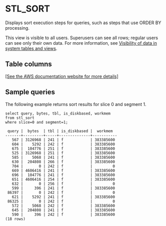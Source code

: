 # STL\_SORT<a name="r_STL_SORT"></a>

Displays sort execution steps for queries, such as steps that use ORDER BY processing\.

This view is visible to all users\. Superusers can see all rows; regular users can see only their own data\. For more information, see [Visibility of data in system tables and views](c_visibility-of-data.md)\.

## Table columns<a name="r_STL_SORT-table-columns"></a>

[\[See the AWS documentation website for more details\]](http://docs.aws.amazon.com/redshift/latest/dg/r_STL_SORT.html)

## Sample queries<a name="r_STL_SORT-sample-queries"></a>

The following example returns sort results for slice 0 and segment 1\. 

```
select query, bytes, tbl, is_diskbased, workmem
from stl_sort
where slice=0 and segment=1;
```

```
 query |  bytes  | tbl | is_diskbased |  workmem
-------+---------+-----+--------------+-----------
   567 | 3126968 | 241 | f            | 383385600
   604 |    5292 | 242 | f            | 383385600
   675 |  104776 | 251 | f            | 383385600
   525 | 3126968 | 251 | f            | 383385600
   585 |    5068 | 241 | f            | 383385600
   630 |  204808 | 266 | f            | 383385600
   704 |       0 | 242 | f            |         0
   669 | 4606416 | 241 | f            | 383385600
   696 |  104776 | 241 | f            | 383385600
   651 | 4606416 | 254 | f            | 383385600
   632 |       0 | 256 | f            |         0
   599 |     396 | 241 | f            | 383385600
 86397 |       0 | 242 | f            |         0
   621 |    5292 | 241 | f            | 383385600
 86325 |       0 | 242 | f            |         0
   572 |    5068 | 242 | f            | 383385600
   645 |  204808 | 241 | f            | 383385600
   590 |     396 | 242 | f            | 383385600
(18 rows)
```
